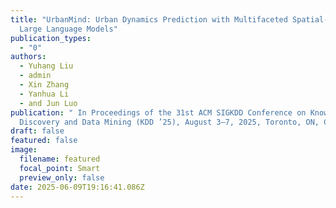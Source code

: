 ```yaml
---
title: "UrbanMind: Urban Dynamics Prediction with Multifaceted Spatial-Temporal
  Large Language Models"
publication_types:
  - "0"
authors:
  - Yuhang Liu
  - admin
  - Xin Zhang
  - Yanhua Li
  - and Jun Luo
publication: " In Proceedings of the 31st ACM SIGKDD Conference on Knowledge
  Discovery and Data Mining (KDD ’25), August 3–7, 2025, Toronto, ON, Canada."
draft: false
featured: false
image:
  filename: featured
  focal_point: Smart
  preview_only: false
date: 2025-06-09T19:16:41.086Z
---
```

